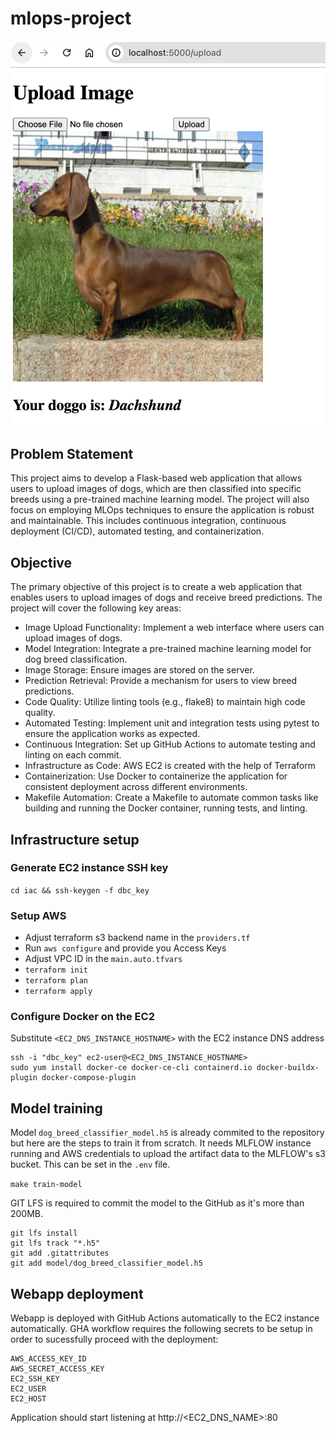 # mlops-project

![alt text](intro.png "Dog Breed Classifier")

## Problem Statement
This project aims to develop a Flask-based web application that allows users to upload images of dogs, which are then classified into specific breeds using a pre-trained machine learning model. The project will also focus on employing MLOps techniques to ensure the application is robust and maintainable. This includes continuous integration, continuous deployment (CI/CD), automated testing, and containerization.

## Objective
The primary objective of this project is to create a web application that enables users to upload images of dogs and receive breed predictions. The project will cover the following key areas:
- Image Upload Functionality: Implement a web interface where users can upload images of dogs.
- Model Integration: Integrate a pre-trained machine learning model for dog breed classification.
- Image Storage: Ensure images are stored on the server.
- Prediction Retrieval: Provide a mechanism for users to view breed predictions.
- Code Quality: Utilize linting tools (e.g., flake8) to maintain high code quality.
- Automated Testing: Implement unit and integration tests using pytest to ensure the application works as expected.
- Continuous Integration: Set up GitHub Actions to automate testing and linting on each commit.
- Infrastructure as Code: AWS EC2 is created with the help of Terraform
- Containerization: Use Docker to containerize the application for consistent deployment across different environments.
- Makefile Automation: Create a Makefile to automate common tasks like building and running the Docker container, running tests, and linting.

## Infrastructure setup

### Generate EC2 instance SSH key
`cd iac && ssh-keygen -f dbc_key`

### Setup AWS
- Adjust terraform s3 backend name in the `providers.tf`
- Run `aws configure` and provide you Access Keys
- Adjust VPC ID in the `main.auto.tfvars`
- `terraform init`
- `terraform plan`
- `terraform apply`

### Configure Docker on the EC2
Substitute `<EC2_DNS_INSTANCE_HOSTNAME>` with the EC2 instance DNS address
```
ssh -i "dbc_key" ec2-user@<EC2_DNS_INSTANCE_HOSTNAME>
sudo yum install docker-ce docker-ce-cli containerd.io docker-buildx-plugin docker-compose-plugin
```

## Model training
Model `dog_breed_classifier_model.h5` is already commited to the repository but here are the steps to train it from scratch.
It needs MLFLOW instance running and AWS credentials to upload the artifact data to the MLFLOW's s3 bucket. This can be set in the `.env` file.

`make train-model`

GIT LFS is required to commit the model to the GitHub as it's more than 200MB.
```
git lfs install
git lfs track "*.h5"
git add .gitattributes
git add model/dog_breed_classifier_model.h5
```

## Webapp deployment
Webapp is deployed with GitHub Actions automatically to the EC2 instance automatically. GHA workflow requires the following secrets to be setup in order to sucessfully proceed with the deployment:

```
AWS_ACCESS_KEY_ID
AWS_SECRET_ACCESS_KEY
EC2_SSH_KEY
EC2_USER
EC2_HOST
```

Application should start listening at http://<EC2_DNS_NAME>:80
